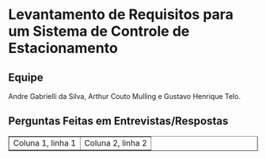 # Levantamento de Requisitos para um Sistema de Controle de Estacionamento
## Equipe
Andre Gabrielli da Silva, Arthur Couto Mulling e Gustavo Henrique Telo.

## Perguntas Feitas em Entrevistas/Respostas
<table border = "1">
<tr>
  <td>Coluna 1, linha 1</td> <td> Coluna 2, linha 2</td>
</tr>
